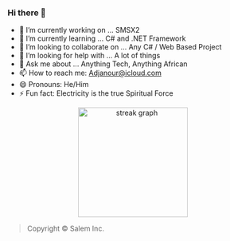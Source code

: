 ### Hi there 👋


- 🔭 I’m currently working on ... SMSX2
- 🌱 I’m currently learning ... C# and .NET Framework
- 👯 I’m looking to collaborate on ... Any C# / Web Based Project
- 🤔 I’m looking for help with ... A lot of things
- 💬 Ask me about ... Anything Tech, Anything African 
- 📫 How to reach me: Adjanour@icloud.com
- 😄 Pronouns: He/Him
- ⚡ Fun fact: Electricity is the true Spiritual Force

<div align="center">
  <img src="https://streak-stats.demolab.com?user=Adjanour&theme=dark" height="220" alt="streak graph" />
</div>

> Copyright © Salem Inc.

